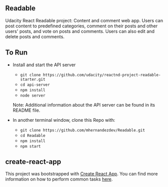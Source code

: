 ## Readable
Udacity React Readable project: Content and comment web app. Users can post content to predefined categories, comment on their posts and other users' posts, and vote on posts and comments. Users can also edit and delete posts and comments.

## To Run

* Install and start the API server
    - `git clone https://github.com/udacity/reactnd-project-readable-starter.git`
    - `cd api-server`
    - `npm install`
    - `node server`

    Note: Additional information about the API server can be found in its README file.

* In another terminal window, clone this Repo with:
    - `git clone https://github.com/mhernandezdev/Readable.git`
    - `cd Readable`
    - `npm install`
    - `npm start`


## create-react-app

This project was bootstrapped with [Create React App](https://github.com/facebookincubator/create-react-app). You can find more information on how to perform common tasks [here](https://github.com/facebookincubator/create-react-app/blob/master/packages/react-scripts/template/README.md).